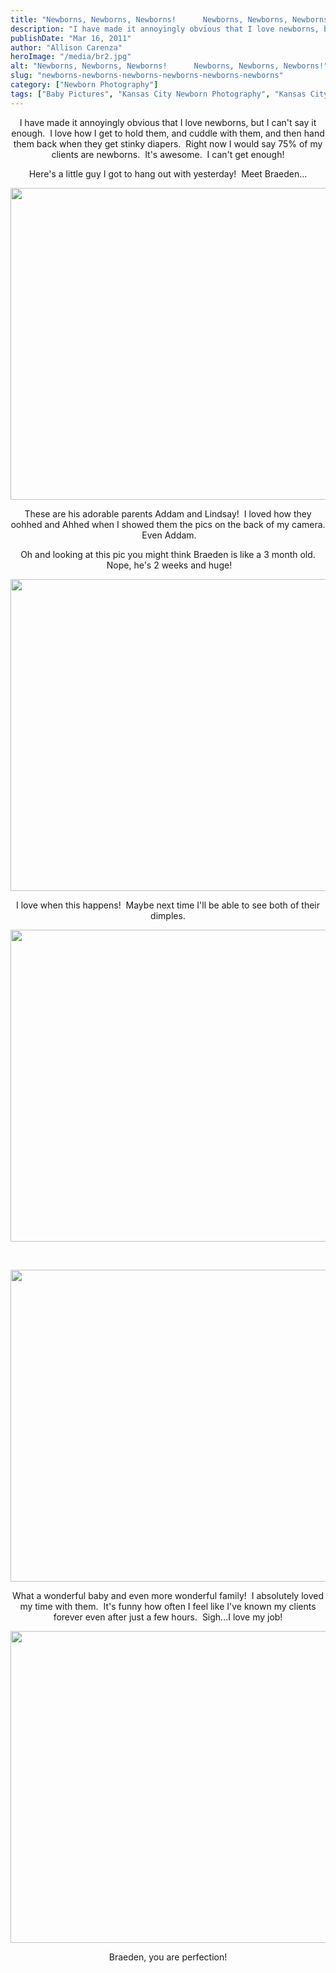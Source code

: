 ```yaml
---
title: "Newborns, Newborns, Newborns!      Newborns, Newborns, Newborns!"
description: "I have made it annoyingly obvious that I love newborns, but I can&apos;t say it enough.  I love how I "
publishDate: "Mar 16, 2011"
author: "Allison Carenza"
heroImage: "/media/br2.jpg"
alt: "Newborns, Newborns, Newborns!      Newborns, Newborns, Newborns!"
slug: "newborns-newborns-newborns-newborns-newborns-newborns"
category: ["Newborn Photography"]
tags: ["Baby Pictures", "Kansas City Newborn Photography", "Kansas City Photographer", "Newborn", "Newborn Pictures"]
---
```


<p style="text-align: center;">I have made it annoyingly obvious that I love newborns, but I can&apos;t say it enough.  I love how I get to hold them, and cuddle with them, and then hand them back when they get stinky diapers.  Right now I would say 75% of my clients are newborns.  It&apos;s awesome.  I can&apos;t get enough!</p>
<p style="text-align: center;">Here&apos;s a little guy I got to hang out with yesterday!  Meet Braeden...</p>
<p style="text-align: center;"><img class="aligncenter size-full wp-image-2094" title="br2" src="/media/br2.jpg" alt="" width="750" height="499" /></p>
<p style="text-align: center;">These are his adorable parents Addam and Lindsay!  I loved how they oohhed and Ahhed when I showed them the pics on the back of my camera.  Even Addam.</p>
<p style="text-align: center;">Oh and looking at this pic you might think Braeden is like a 3 month old.  Nope, he&apos;s 2 weeks and huge!</p>
<p style="text-align: center;"><img class="aligncenter size-full wp-image-2097" title="br5" src="/media/br5.jpg" alt="" width="750" height="499" /></p>
<p style="text-align: center;">I love when this happens!  Maybe next time I&apos;ll be able to see both of their dimples.</p>
<p style="text-align: center;"><img class="aligncenter size-full wp-image-2095" title="br3" src="/media/br3.jpg" alt="" width="751" height="499" /></p>
<p style="text-align: center;">&nbsp;</p>
<p style="text-align: center;"><img class="aligncenter size-full wp-image-2096" title="br4" src="/media/br4.jpg" alt="" width="700" height="499" /></p>
<p style="text-align: center;">What a wonderful baby and even more wonderful family!  I absolutely loved my time with them.  It&apos;s funny how often I feel like I&apos;ve known my clients forever even after just a few hours.  Sigh...I love my job!</p>
<p style="text-align: center;"><img class="aligncenter size-full wp-image-2093" title="br1" src="/media/br1.jpg" alt="" width="750" height="499" /></p>
<p style="text-align: center;">Braeden, you are perfection!</p>

